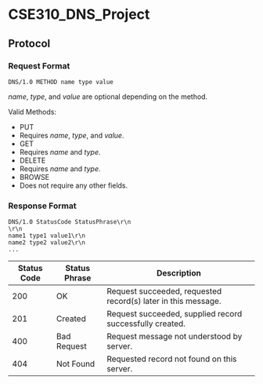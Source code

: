 # CSE310_DNS_Project

## Protocol
### Request Format

```
DNS/1.0 METHOD name type value
```

_name_, _type_, and _value_ are optional depending on the method.

Valid Methods:
* PUT
 * Requires _name_, _type_, and _value_.
* GET
 * Requires _name_ and _type_.
* DELETE
 * Requires _name_ and _type_.
* BROWSE
 * Does not require any other fields.

### Response Format

```
DNS/1.0 StatusCode StatusPhrase\r\n
\r\n
name1 type1 value1\r\n
name2 type2 value2\r\n
...
```

Status Code | Status Phrase | Description
----------- | ------------- | -----------
200         | OK            | Request succeeded, requested record(s) later in this message.
201         | Created       | Request succeeded, supplied record successfully created.
400         | Bad Request   | Request message not understood by server.
404         | Not Found     | Requested record not found on this server.